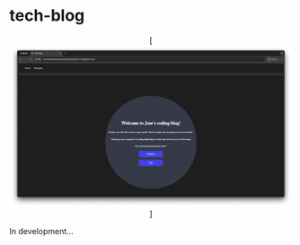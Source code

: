 # tech-blog

<div align="center">

[![tech-blog-demo](./assets/images/demo/tech-blog.png)]

</div>

In development...
